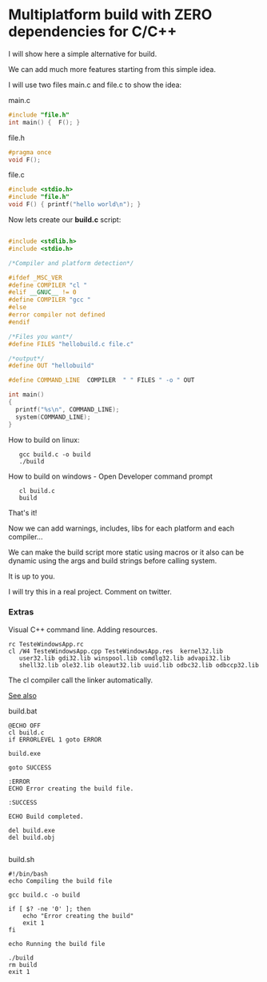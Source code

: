 # Multiplatform build with ZERO dependencies for C/C++


I will show here a simple alternative for build. 

We can add much more features starting from this simple idea.

I will use two files main.c and file.c to show the idea:


main.c

```cpp
#include "file.h"
int main() {  F(); }
```
file.h
```cpp
#pragma once
void F();
```
file.c
```cpp
#include <stdio.h>
#include "file.h"
void F() { printf("hello world\n"); }
```

Now lets create our **build.c** script:

```cpp

#include <stdlib.h>
#include <stdio.h>

/*Compiler and platform detection*/

#ifdef _MSC_VER
#define COMPILER "cl "
#elif __GNUC__ != 0
#define COMPILER "gcc "
#else
#error compiler not defined
#endif

/*Files you want*/
#define FILES "hellobuild.c file.c"

/*output*/
#define OUT "hellobuild"

#define COMMAND_LINE  COMPILER  " " FILES " -o " OUT

int main()
{
  printf("%s\n", COMMAND_LINE);
  system(COMMAND_LINE); 
}

```

How to build on linux:
```
   gcc build.c -o build
   ./build
```

How to build on windows -  Open Developer command prompt

```
   cl build.c
   build
```

That's it!

Now we can add warnings, includes, libs for each platform and each compiler...

We can make the build script more static using macros or it also can be dynamic using the args and build strings before calling 
system. 

It is up to you. 


I will try this in a real project. Comment on twitter.


### Extras

Visual C++ command line. Adding resources.

```
rc TesteWindowsApp.rc
cl /W4 TesteWindowsApp.cpp TesteWindowsApp.res  kernel32.lib 
   user32.lib gdi32.lib winspool.lib comdlg32.lib advapi32.lib
   shell32.lib ole32.lib oleaut32.lib uuid.lib odbc32.lib odbccp32.lib
```

The cl compiler call the linker automatically.

[See also](https://docs.microsoft.com/en-us/cpp/build/reference/compiler-command-line-syntax?view=msvc-160)


build.bat
```
@ECHO OFF
cl build.c
if ERRORLEVEL 1 goto ERROR

build.exe

goto SUCCESS

:ERROR
ECHO Error creating the build file.

:SUCCESS

ECHO Build completed.

del build.exe
del build.obj


```

build.sh
```
#!/bin/bash
echo Compiling the build file

gcc build.c -o build

if [ $? -ne '0' ]; then
    echo "Error creating the build"
    exit 1
fi

echo Running the build file

./build
rm build
exit 1

```



